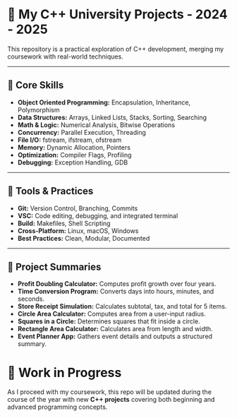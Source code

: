 # 🎯 My C++ University Projects - 2024 - 2025

This repository is a practical exploration of C++ development, merging my coursework with real-world techniques.

---

## 🔹 Core Skills

- **Object Oriented Programming:** Encapsulation, Inheritance, Polymorphism
- **Data Structures:** Arrays, Linked Lists, Stacks, Sorting, Searching
- **Math & Logic:** Numerical Analysis, Bitwise Operations  
- **Concurrency:** Parallel Execution, Threading  
- **File I/O:** fstream, ifstream, ofstream  
- **Memory:** Dynamic Allocation, Pointers  
- **Optimization:** Compiler Flags, Profiling  
- **Debugging:** Exception Handling, GDB  

---

## 🔹 Tools & Practices

- **Git:** Version Control, Branching, Commits
- **VSC:** Code editing, debugging, and integrated terminal
- **Build:** Makefiles, Shell Scripting  
- **Cross-Platform:** Linux, macOS, Windows  
- **Best Practices:** Clean, Modular, Documented

---


## 📌 Project Summaries

- **Profit Doubling Calculator:** Computes profit growth over four years.  
- **Time Conversion Program:** Converts days into hours, minutes, and seconds.  
- **Store Receipt Simulation:** Calculates subtotal, tax, and total for 5 items.  
- **Circle Area Calculator:** Computes area from a user-input radius.  
- **Squares in a Circle:** Determines squares that fit inside a circle.  
- **Rectangle Area Calculator:** Calculates area from length and width.  
- **Event Planner App:** Gathers event details and outputs a structured summary.

# 🚧 Work in Progress

As I proceed with my coursework, this repo will be updated during the course of the year with new **C++ projects** covering both beginning and advanced programming concepts.
